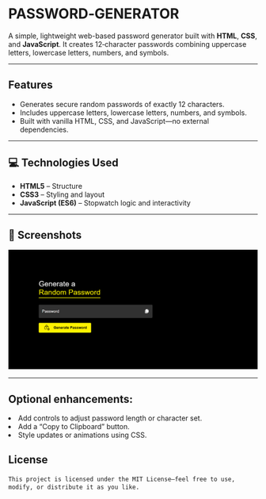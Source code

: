 # PASSWORD‑GENERATOR

A simple, lightweight web-based password generator built with **HTML**, **CSS**, and **JavaScript**. It creates 12‑character passwords combining uppercase letters, lowercase letters, numbers, and symbols.

---

##  Features

- Generates secure random passwords of exactly 12 characters.
- Includes uppercase letters, lowercase letters, numbers, and symbols.
- Built with vanilla HTML, CSS, and JavaScript—no external dependencies.

---

## 💻 Technologies Used

- **HTML5** – Structure
- **CSS3** – Styling and layout
- **JavaScript (ES6)** – Stopwatch logic and interactivity

---

## 📸 Screenshots

![Password Generator UI](preview.png)

---

## Optional enhancements:

<li>Add controls to adjust password length or character set.

<li>Add a “Copy to Clipboard” button.

<li>Style updates or animations using CSS.


## License

    This project is licensed under the MIT License—feel free to use, modify, or distribute it as you like.
